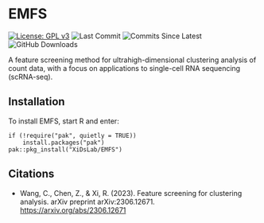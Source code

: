 # EMFS

<!-- badges: start -->

[![License: GPL
v3](https://img.shields.io/badge/License-GPLv3-blue.svg)](https://www.gnu.org/licenses/gpl-3.0)
![Last
Commit](https://badgen.net/github/last-commit/Edward-Z-Chen/EMFS/main)
![Commits Since
Latest](https://img.shields.io/github/commits-since/Edward-Z-Chen/EMFS/latest/main)
![GitHub Downloads](https://img.shields.io/github/downloads/Edward-Z-Chen/EMFS/total)
<!-- badges: end -->

A feature screening method for ultrahigh-dimensional clustering analysis of count data, with a focus on applications to single-cell RNA sequencing (scRNA-seq). 
## Installation

To install EMFS, start R and enter:

    if (!require("pak", quietly = TRUE))
        install.packages("pak")
    pak::pkg_install("XiDsLab/EMFS")


## Citations

- Wang, C., Chen, Z., & Xi, R. (2023). Feature screening for clustering analysis. arXiv preprint arXiv:2306.12671. <https://arxiv.org/abs/2306.12671>

